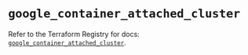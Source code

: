 # `google_container_attached_cluster`

Refer to the Terraform Registry for docs: [`google_container_attached_cluster`](https://registry.terraform.io/providers/hashicorp/google/6.20.0/docs/resources/container_attached_cluster).
